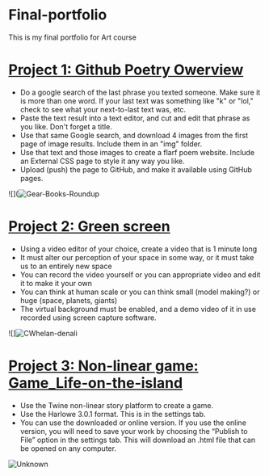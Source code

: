 # Final-portfolio
This is my final portfolio for Art course 

# [Project 1: Github Poetry Owerview](https://yuliya2002.github.io/Github_poetry/) 
* Do a google search of the last phrase you texted someone. Make sure it is more than one word. If your last text was something like "k" or "lol," check to see what your next-to-last text was, etc.
* Paste the text result into a text editor, and cut and edit that phrase as you like. Don't forget a title.
* Use that same Google search, and download 4 images from the first page of image results. Include them in an "img" folder.
* Use that text and those images to create a flarf poem website. Include an External CSS page to style it any way you like.
* Upload (push) the page to GitHub, and make it available using GitHub pages.

![](![Gear-Books-Roundup](https://user-images.githubusercontent.com/77672295/117383982-91927c80-aea7-11eb-83a1-8273c03c1c55.jpg)


# [Project 2: Green screen](https://user-images.githubusercontent.com/77672295/117382568-6a867b80-aea4-11eb-902b-283979babfd3.mp4)
* Using a video editor of your choice, create a video that is 1 minute long
* It must alter our perception of your space in some way, or it must take us to an entirely new space
* You can record the video yourself or you can appropriate video and edit it to make it your own
* You can think at human scale or you can think small (model making?) or huge (space, planets, giants)
* The virtual background must be enabled, and a demo video of it in use recorded using screen capture software.

![]![CWhelan-denali](https://user-images.githubusercontent.com/77672295/117384054-b4249580-aea7-11eb-8f19-56de5011f631.jpg)


# [Project 3: Non-linear game: Game_Life-on-the-island](https://yuliya2002.github.io/game_Life-on-the-island/)
* Use the Twine non-linear story platform to create a game.
* Use the Harlowe 3.0.1 format. This is in the settings tab.
* You can use the downloaded or online version. If you use the online version, you will need to save your work by choosing the “Publish to File” option in the settings tab. This will download an .html file that can be opened on any computer.

![Unknown](https://user-images.githubusercontent.com/77672295/117384093-cacaec80-aea7-11eb-815c-84c17e8012d7.jpeg)
